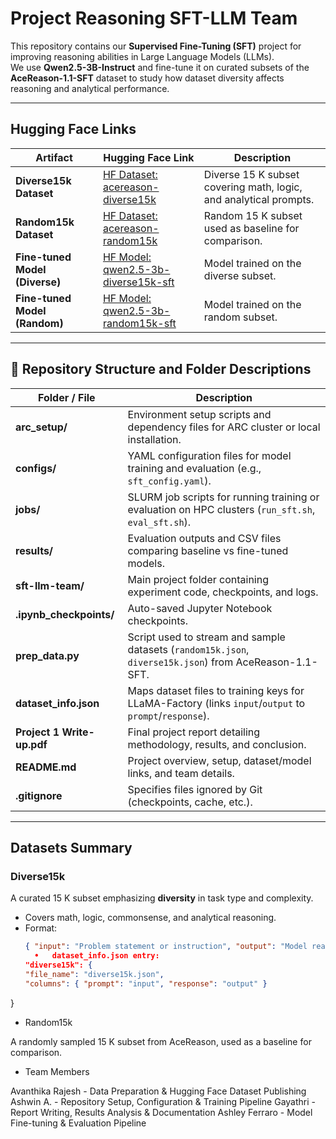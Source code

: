 # Project Reasoning SFT-LLM Team

This repository contains our **Supervised Fine-Tuning (SFT)** project for improving reasoning abilities in Large Language Models (LLMs).  
We use **Qwen2.5-3B-Instruct** and fine-tune it on curated subsets of the **AceReason-1.1-SFT** dataset to study how dataset diversity affects reasoning and analytical performance.

---

## Hugging Face Links

| Artifact | Hugging Face Link | Description |
|-----------|------------------|--------------|
|  **Diverse15k Dataset** | [HF Dataset: acereason-diverse15k](https://huggingface.co/datasets/avanthikarajesh30/acereason-diverse15k) | Diverse 15 K subset covering math, logic, and analytical prompts. |
|  **Random15k Dataset** | [HF Dataset: acereason-random15k](https://huggingface.co/datasets/avanthikarajesh30/acereason-random15k) | Random 15 K subset used as baseline for comparison. |
| **Fine-tuned Model (Diverse)** | [HF Model: qwen2.5-3b-diverse15k-sft](https://huggingface.co/avanthikarajesh30/qwen2.5-3b-diverse15k-sft) | Model trained on the diverse subset. |
| **Fine-tuned Model (Random)** | [HF Model: qwen2.5-3b-random15k-sft](https://huggingface.co/avanthikarajesh30/qwen2.5-3b-random15k-sft) | Model trained on the random subset. |

---

## 📁 Repository Structure and Folder Descriptions

| Folder / File | Description |
|----------------|-------------|
| **arc_setup/** | Environment setup scripts and dependency files for ARC cluster or local installation. |
| **configs/** | YAML configuration files for model training and evaluation (e.g., `sft_config.yaml`). |
| **jobs/** | SLURM job scripts for running training or evaluation on HPC clusters (`run_sft.sh`, `eval_sft.sh`). |
| **results/** | Evaluation outputs and CSV files comparing baseline vs fine-tuned models. |
| **sft-llm-team/** | Main project folder containing experiment code, checkpoints, and logs. |
| **.ipynb_checkpoints/** | Auto-saved Jupyter Notebook checkpoints. |
| **prep_data.py** | Script used to stream and sample datasets (`random15k.json`, `diverse15k.json`) from AceReason-1.1-SFT. |
| **dataset_info.json** | Maps dataset files to training keys for LLaMA-Factory (links `input`/`output` to `prompt`/`response`). |
| **Project 1 Write-up.pdf** | Final project report detailing methodology, results, and conclusion. |
| **README.md** | Project overview, setup, dataset/model links, and team details. |
| **.gitignore** | Specifies files ignored by Git (checkpoints, cache, etc.). |

---

##  Datasets Summary

### **Diverse15k**

A curated 15 K subset emphasizing **diversity** in task type and complexity.

- Covers math, logic, commonsense, and analytical reasoning.  
- Format:
  ```json
  { "input": "Problem statement or instruction", "output": "Model reasoning and answer" }
  	•	dataset_info.json entry:
  "diverse15k": {
  "file_name": "diverse15k.json",
  "columns": { "prompt": "input", "response": "output" }
}

- Random15k

A randomly sampled 15 K subset from AceReason, used as a baseline for comparison.


- Team Members

Avanthika Rajesh - Data Preparation & Hugging Face Dataset Publishing
Ashwin A. - Repository Setup, Configuration & Training Pipeline
Gayathri - Report Writing, Results Analysis & Documentation
Ashley Ferraro - Model Fine-tuning & Evaluation Pipeline
